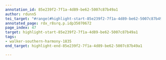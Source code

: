 ```yaml
---
annotation_id: 85e239f2-7f1a-4d89-be62-5007c87b49a1
author: rdunn5
tei_target: "#range(#highlight-start-85e239f2-7f1a-4d89-be62-5007c87b49a1, #highlight-end-85e239f2-7f1a-4d89-be62-5007c87b49a1)"
annotated_page: rdx_r8srq.p.idp35070672
page_index: 47
target: highlight-start-85e239f2-7f1a-4d89-be62-5007c87b49a1
tags:
- walker-southern-harmony-1835
end_target: highlight-end-85e239f2-7f1a-4d89-be62-5007c87b49a1

---
```

